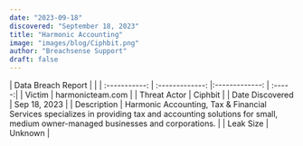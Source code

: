 ```yaml
---
date: "2023-09-18"
discovered: "September 18, 2023"
title: "Harmonic Accounting"
image: "images/blog/Ciphbit.png"
author: "Breachsense Support"
draft: false
---
```


| Data Breach Report           |              | 
| :-----------: | :-------------:     |:-------------:    | :-----:|
| Victim      | harmonicteam.com      | 
| Threat Actor      | Ciphbit      | 
| Date Discovered      | Sep 18, 2023      | 
| Description      | Harmonic Accounting, Tax & Financial Services specializes in providing tax and accounting solutions for small, medium owner-managed businesses and corporations.      | 
| Leak Size      | Unknown      | 


